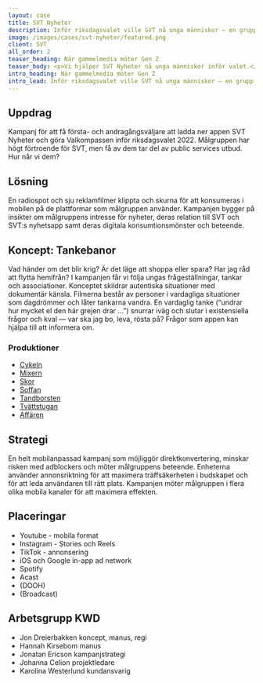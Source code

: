 ```yaml
---
layout: case
title: SVT Nyheter
description: Inför riksdagsvalet ville SVT nå unga människor — en grupp som lever på nätet, scrollar förbi det mesta, och skoningslöst dömer ut allt som känns fejk, fel och pinsamt. Så här gjorde vi.
image: /images/cases/svt-nyheter/featured.png
client: SVT
all_order: 2
teaser_heading: När gammelmedia möter Gen Z
teaser_body: <p>Vi hjälper SVT Nyheter nå unga människor inför valet.</p>
intro_heading: När gammelmedia möter Gen Z
intro_lead: Inför riksdagsvalet ville SVT nå unga människor — en grupp som lever på nätet, scrollar förbi det mesta, och skoningslöst dömer ut allt som känns fejk, fel och pinsamt. Så här gjorde vi.
---
```


## Uppdrag

Kampanj för att få första- och andragångsväljare att ladda ner appen SVT Nyheter och göra Valkompassen inför riksdagsvalet 2022. Målgruppen har högt förtroende för SVT, men få av dem tar del av public services utbud. Hur når vi dem?

## Lösning 

En radiospot och sju reklamfilmer klippta och skurna för att konsumeras i mobilen på de plattformar som målgruppen använder. Kampanjen bygger på insikter om målgruppens intresse för nyheter, deras relation till SVT och SVT:s nyhetsapp samt deras digitala konsumtionsmönster och beteende.

## Koncept: Tankebanor

Vad händer om det blir krig? Är det läge att shoppa eller spara? Har jag råd att flytta hemifrån? I kampanjen får vi följa ungas frågeställningar, tankar och associationer. Konceptet skildrar autentiska situationer med dokumentär känsla. Filmerna består av personer i vardagliga situationer som dagdrömmer och låter tankarna vandra. En vardaglig tanke (“undrar hur mycket el den här grejen drar …”) snurrar iväg och slutar i existensiella frågor och kval — var ska jag bo, leva, rösta på? Frågor som appen kan hjälpa till att informera om.

### Produktioner
* [Cykeln](https://youtube.com/shorts/Dq2FyWzVgrM)
* [Mixern](https://youtube.com/shorts/4tJZIFN3G4s)
* [Skor](https://youtube.com/shorts/PuDUZsikOxM)
* [Soffan](https://youtube.com/shorts/oIHtBUhlYfY)
* [Tandborsten](https://youtube.com/shorts/WV7K36UTtUU)
* [Tvättstugan](https://youtube.com/shorts/u7xzEmtmCLA)
* [Affären](https://youtube.com/shorts/TqKiBdONDuk)

## Strategi

En helt mobilanpassad kampanj som möjliggör direktkonvertering, minskar risken med adblockers och möter målgruppens beteende. Enheterna använder annonsriktning för att maximera träffsäkerheten i budskapet och för att leda användaren till rätt plats. Kampanjen möter målgruppen i flera olika mobila kanaler för att maximera effekten.

## Placeringar

* Youtube - mobila format
* Instagram - Stories och Reels
* TikTok - annonsering
* iOS och Google in-app ad network 
* Spotify 
* Acast
* (DOOH)
* (Broadcast)

## Arbetsgrupp KWD
* Jon Dreierbakken koncept, manus, regi  
* Hannah Kirsebom manus  
* Jonatan Ericson kampanjstrategi  
* Johanna Celion projektledare
* Karolina Westerlund kundansvarig